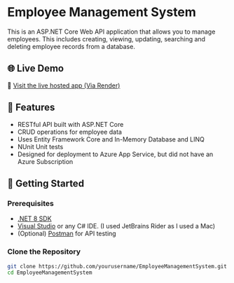 # Employee Management System

This is an ASP.NET Core Web API application that allows you to manage employees. This includes creating, viewing, updating, searching and deleting employee records from a database.

## 🌐 Live Demo

🔗 [Visit the live hosted app (Via Render)](https://employeemanagementsystem-2wor.onrender.com/)

## 🔧 Features

- RESTful API built with ASP.NET Core
- CRUD operations for employee data
- Uses Entity Framework Core and In-Memory Database and LINQ
- NUnit Unit tests
- Designed for deployment to Azure App Service, but did not have an Azure Subscription

## 🚀 Getting Started

### Prerequisites

- [.NET 8 SDK](https://dotnet.microsoft.com/en-us/download)
- [Visual Studio](https://visualstudio.microsoft.com/) or any C# IDE. (I used JetBrains Rider as I used a Mac)
- (Optional) [Postman](https://www.postman.com/) for API testing

### Clone the Repository

```bash
git clone https://github.com/yourusername/EmployeeManagementSystem.git
cd EmployeeManagementSystem
